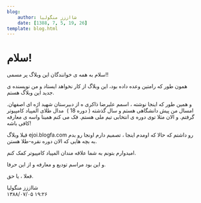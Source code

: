 ```yaml
---
blog:
    author: شااززز منگولیا
    date: [1388, 7, 5, 19, 26]
template: blog.html
---
```

# سلام!

<div class="cnt">
سلام به همه ی خوانندگان این وبلاگ پر مسمی!!<p></p>
<p>همون طور که رامتین وعده داده بود، این وبلاگ از کار نخواهد ایستاد و من نویسنده ی جدید این وبلاگ هستم.</p>
<p>و همین طور که اینجا نوشته ، اسمم علیرضا ذاکری ه از دبیرستان شهید اژه ای اصفهان. امسال من پیش دانشگاهی هستم و سال گذشته ( دوره 18 )  مدال طلای المپیاد کامپیوتر گرفتم. و الان مثلا توی دوره ی انتخابی تیم ملی هستم. فک می کنم همینا واسه ی معارفه کافی باشه!</p>
<p>قبلا وبلاگ ejoi.blogfa.com رو داشتم که حالا که اومدم اینجا ، تصمیم دارم اونجا رو بدم به بچه هایی که الان دوره نقره-طلا هستن.</p>
<p>امیدوارم بتونم به شما علاقه مندان المپیاد کامپیوتر کمک کنم.</p>
<p>و این بود مراسم تودیع و معارفه و از این حرفا.</p>
<p>فعلا ، یا حق.</p>
</div>

<div class="blog-info">
    <div class="blog-author">شااززز منگولیا</div>
    <div class="blog-date">۱۳۸۸/۰۷/۰۵ ۱۹:۲۶</div>
</div>

